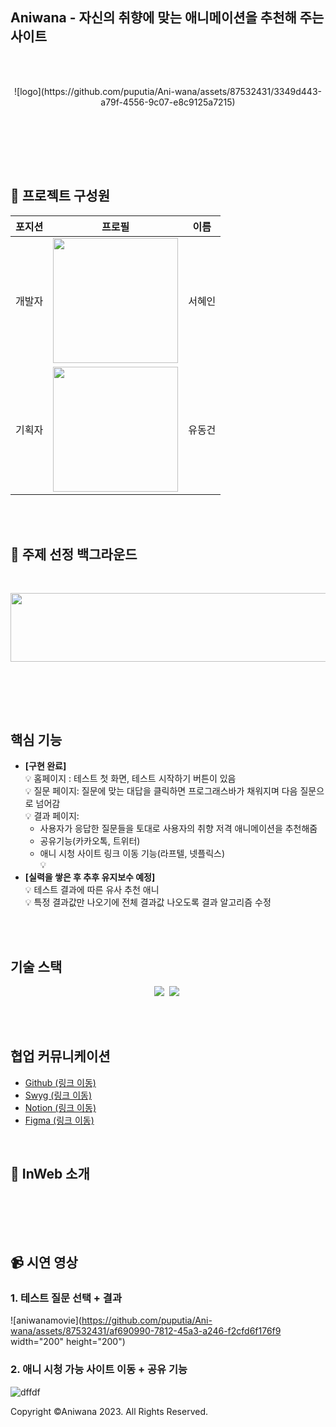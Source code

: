 <br><br>
## Aniwana - 자신의 취향에 맞는 애니메이션을 추천해 주는 사이트
<br><br>
<p align="center">
 ![logo](https://github.com/puputia/Ani-wana/assets/87532431/3349d443-a79f-4556-9c07-e8c9125a7215)
</p>
<br><br>


<br><br>

## 🏅 프로젝트 구성원

|포지션|프로필|이름|
|----|-----|---|
|개발자|<img src="![profile_h](https://github.com/puputia/Algorithm/assets/87532431/a4530b0a-f548-4716-bc89-4c469bb0f6dd" width="200" height="200">|서혜인|
|기획자|<img src ="![profile_y](https://github.com/puputia/Algorithm/assets/87532431/c6885ced-f6be-46bc-928a-89da7401b017" width="200" height="200">|유동건|
 
<br><br>


## 🤔 주제 선정 백그라운드
  
  
  
  <br>
  
 <p align="center">
  <img style="display=inline" src="" width="610" height="110" />
  </p>
  <br>
    <img style="display=inline" src="" />
 
  <br><br>
  

## 핵심 기능 <br>
  + <strong>[구현 완료]</strong><br>
  💡 홈페이지 : 테스트 첫 화면, 테스트 시작하기 버튼이 있음<br>
  💡 질문 페이지: 질문에 맞는 대답을 클릭하면 프로그래스바가 채워지며 다음 질문으로 넘어감<br>
  💡 결과 페이지: 
     + 사용자가 응답한 질문들을 토대로 사용자의 취향 저격 애니메이션을 추천해줌<br>
     + 공유기능(카카오톡, 트위터)<br>
     + 애니 시청 사이트 링크 이동 기능(라프텔, 넷플릭스)<br>
  💡 <br>
  + <strong>[실력을 쌓은 후 추후 유지보수 예정]</strong><br>
  💡 테스트 결과에 따른 유사 추천 애니<br>
  💡 특정 결과값만 나오기에 전체 결과값 나오도록 결과 알고리즘 수정<br>


<br><br>

## 기술 스택
 <p align="center">
   <img src="https://img.shields.io/badge/Javascript-ffb13b?style=flat-square&logo=javascript&logoColor=white"/></a>&nbsp 
   <img src="https://img.shields.io/badge/React-61DAFB?style=flat-square&logo=react&logoColor=white"/>&nbsp
</p>
<br><br>

## 협업 커뮤니케이션
+ <a href="https://github.com/puputia/Ani-wana/tree/main">Github (링크 이동)</a>
+ <a href="https://www.swygbro.com/contents/e32e1ca0-1423-4525-bcfe-0c9d412f3c4d">Swyg (링크 이동)</a>
+ <a href="https://speckled-origami-292.notion.site/e52171d824634ed98fd7227530a2afbe?pvs=4">Notion (링크 이동)</a>
+ <a href="https://www.figma.com/file/a5tSbRifLdcMKe2uFJr3U7/%EB%82%98%EC%9D%98-%EC%B7%A8%ED%96%A5-%EC%95%A0%EB%8B%88-%EC%B0%BE%EA%B8%B0?node-id=0%3A1&t=QenhiDvo384a3ZgY-1">Figma (링크 이동)</a>
<br>

 
 

## 📱 InWeb 소개
<br>
<p align="center" display="inline">
  


</p><br><br>

## 📹 시연 영상 
### 1. 테스트 질문 선택 + 결과
![aniwanamovie](https://github.com/puputia/Ani-wana/assets/87532431/af690990-7812-45a3-a246-f2cfd6f176f9 width="200" height="200")

### 2. 애니 시청 가능 사이트 이동 + 공유 기능
![dffdf](https://github.com/puputia/Ani-wana/assets/87532431/5e2fa5e2-a239-4bdc-acf4-950ef888765f)




Copyright ©Aniwana 2023. All Rights Reserved.
